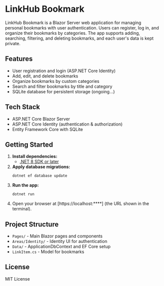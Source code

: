 # LinkHub Bookmark

LinkHub Bookmark is a Blazor Server web application for managing personal bookmarks with user authentication. Users can register, log in, and organize their bookmarks by categories. The app supports adding, searching, filtering, and deleting bookmarks, and each user's data is kept private.

## Features

- User registration and login (ASP.NET Core Identity)
- Add, edit, and delete bookmarks
- Organize bookmarks by custom categories
- Search and filter bookmarks by title and category
- SQLite database for persistent storage (ongoing...)

## Tech Stack

- ASP.NET Core Blazor Server
- ASP.NET Core Identity (authentication & authorization)
- Entity Framework Core with SQLite

## Getting Started

1. **Install dependencies:**
   - [.NET 8 SDK or later](https://dotnet.microsoft.com/download)
2. **Apply database migrations:**
   ```sh
   dotnet ef database update
   ```
3. **Run the app:**
   ```sh
   dotnet run
   ```
4. Open your browser at [https://localhost:****] (the URL shown in the terminal).

## Project Structure

- `Pages/` - Main Blazor pages and components
- `Areas/Identity/` - Identity UI for authentication
- `Data/` - ApplicationDbContext and EF Core setup
- `LinkItem.cs` - Model for bookmarks

## License

MIT License
